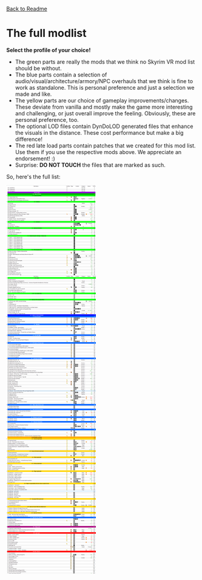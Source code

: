 [Back to Readme](https://github.com/Kvitekvist/FUS/blob/main/README.md)

# The full modlist

**Select the profile of your choice!** 

- The green parts are really the mods that we think no Skyrim VR mod list should be without.
- The blue parts contain a selection of audio/visual/architecture/armory/NPC overhauls that we think is fine to work as standalone. This is personal preference and just a selection we made and like.
- The yellow parts are our choice of gameplay improvements/changes. These deviate from vanilla and mostly make the game more interesting and challenging, or just overall improve the feeling. Obviously, these are personal preference, too.
- The optional LOD files contain DynDoLOD generated files that enhance the visuals in the distance. These cost performance but make a big difference!
- The red late load parts contain patches that we created for this mod list. Use them if you use the respective mods above. We appreciate an endorsement! :)
- Surprise: **DO NOT TOUCH** the files that are marked as such. 

So, here's the full list:


![image](https://github.com/Kvitekvist/FUS/blob/main/images/all_mods_2_0.png?raw=true)